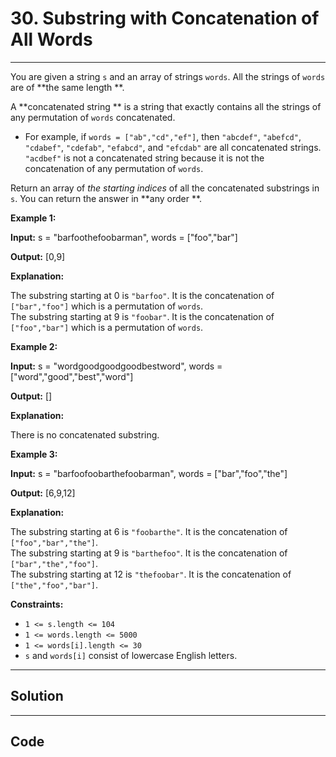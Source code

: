 # 30. Substring with Concatenation of All Words

---

You are given a string `s` and an array of strings `words`. All the strings of `words` are of **the same length **.

A **concatenated string ** is a string that exactly contains all the strings of any permutation of `words` concatenated.

  * For example, if `words = ["ab","cd","ef"]`, then `"abcdef"`, `"abefcd"`, `"cdabef"`, `"cdefab"`, `"efabcd"`, and `"efcdab"` are all concatenated strings. `"acdbef"` is not a concatenated string because it is not the concatenation of any permutation of `words`.



Return an array of _the starting indices_ of all the concatenated substrings in `s`. You can return the answer in **any order **.

 

**Example 1:**

**Input:** s = "barfoothefoobarman", words = ["foo","bar"]

**Output:** [0,9]

**Explanation:**

The substring starting at 0 is `"barfoo"`. It is the concatenation of `["bar","foo"]` which is a permutation of `words`.  
The substring starting at 9 is `"foobar"`. It is the concatenation of `["foo","bar"]` which is a permutation of `words`.

**Example 2:**

**Input:** s = "wordgoodgoodgoodbestword", words = ["word","good","best","word"]

**Output:** []

**Explanation:**

There is no concatenated substring.

**Example 3:**

**Input:** s = "barfoofoobarthefoobarman", words = ["bar","foo","the"]

**Output:** [6,9,12]

**Explanation:**

The substring starting at 6 is `"foobarthe"`. It is the concatenation of `["foo","bar","the"]`.  
The substring starting at 9 is `"barthefoo"`. It is the concatenation of `["bar","the","foo"]`.  
The substring starting at 12 is `"thefoobar"`. It is the concatenation of `["the","foo","bar"]`.

 

**Constraints:**

  * `1 <= s.length <= 104`
  * `1 <= words.length <= 5000`
  * `1 <= words[i].length <= 30`
  * `s` and `words[i]` consist of lowercase English letters.

---

## Solution



---

## Code
```python


```